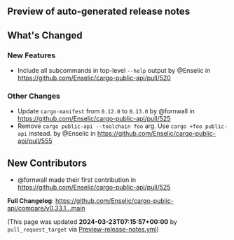 ## Preview of auto-generated release notes
<!-- Release notes generated using configuration in .github/release.yml at main -->

## What's Changed
### New Features
* Include all subcommands in top-level `--help` output by @Enselic in https://github.com/Enselic/cargo-public-api/pull/520
### Other Changes
* Update `cargo-manifest` from `0.12.0` to `0.13.0` by @fornwall in https://github.com/Enselic/cargo-public-api/pull/525
* Remove `cargo public-api --toolchain foo` arg. Use `cargo +foo public-api` instead. by @Enselic in https://github.com/Enselic/cargo-public-api/pull/555

## New Contributors
* @fornwall made their first contribution in https://github.com/Enselic/cargo-public-api/pull/525

**Full Changelog**: https://github.com/Enselic/cargo-public-api/compare/v0.33.1...main


(This page was updated **2024-03-23T07:15:57+00:00** by `pull_request_target` via [Preview-release-notes.yml](https://github.com/Enselic/cargo-public-api/actions/runs/8400230869))
